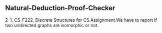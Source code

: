 
## Natural-Deduction-Proof-Checker
2-1, CS-F222, Discrete Structures for CS Assignment.We have to report if two undirected graphs are isomorphic or not.

